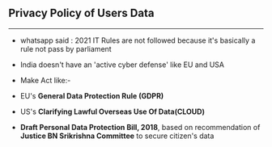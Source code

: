 ## Privacy Policy of Users Data

---

- whatsapp said : 2021 IT Rules are not followed because it's basically a rule not pass by parliament
- India doesn't have an 'active cyber defense' like EU and USA
- Make Act like:-
- EU's **General Data Protection Rule (GDPR)**
- US's **Clarifying Lawful Overseas Use Of Data(CLOUD)**

- **Draft Personal Data Protection Bill, 2018**, based on recommendation of **Justice BN Srikrishna Committee** to secure citizen's data
